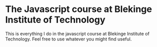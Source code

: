 <h1>The Javascript course at Blekinge Institute of Technology</h1>

<p>This is everything I do in the javascript course at Blekinge Institute of Technology. Feel free to use whatever you might find useful.</p>